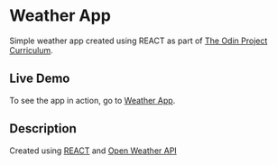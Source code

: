 # Weather App
Simple weather app created using REACT as part of [The Odin Project Curriculum](https://www.theodinproject.com/courses/javascript/lessons/weather-app).

## Live Demo
To see the app in action, go to [Weather App](https://ricardo-sousa-ferreira.github.io/weather-app/).

## Description
Created using [REACT](https://reactjs.org/) and [Open Weather API](https://openweathermap.org/api) 
